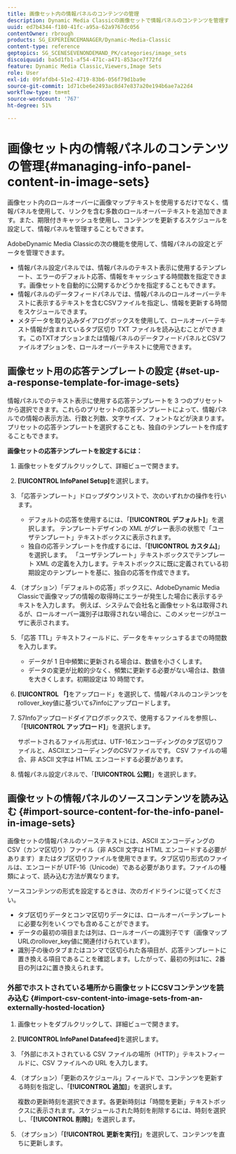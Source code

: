 ```yaml
---
title: 画像セット内の情報パネルのコンテンツの管理
description: Dynamic Media Classicの画像セットで情報パネルのコンテンツを管理する方法について説明します。
uuid: ed7b4344-f180-41fc-a95a-62a9767dc056
contentOwner: rbrough
products: SG_EXPERIENCEMANAGER/Dynamic-Media-Classic
content-type: reference
geptopics: SG_SCENESEVENONDEMAND_PK/categories/image_sets
discoiquuid: ba5d1fb1-af54-471c-a471-853ace7f72fd
feature: Dynamic Media Classic,Viewers,Image Sets
role: User
exl-id: 09fafdb4-51e2-4719-83b6-056f79d1ba9e
source-git-commit: 1d71cbe6e2493ac8d47e837a20e194b6ae7a22d4
workflow-type: tm+mt
source-wordcount: '767'
ht-degree: 51%

---
```


# 画像セット内の情報パネルのコンテンツの管理{#managing-info-panel-content-in-image-sets}

画像セット内のロールオーバーに画像マップテキストを使用するだけでなく、情報パネルを使用して、リンクを含む多数のロールオーバーテキストを追加できます。また、期限付きキャッシュを使用し、コンテンツを更新するスケジュールを設定して、情報パネルを管理することもできます。

AdobeDynamic Media Classicの次の機能を使用して、情報パネルの設定とデータを管理できます。

* 情報パネル設定パネルでは、情報パネルのテキスト表示に使用するテンプレート、エラーのデフォルト応答、情報をキャッシュする時間数を指定できます。画像セットを自動的に公開するかどうかを指定することもできます。
* 情報パネルのデータフィードパネルでは、情報パネルのロールオーバーテキストに表示するテキストを含むCSVファイルを指定し、情報を更新する時間をスケジュールできます。
* メタデータを取り込みダイアログボックスを使用して、ロールオーバーテキスト情報が含まれているタブ区切り TXT ファイルを読み込むことができます。このTXTオプションまたは情報パネルのデータフィードパネルとCSVファイルオプションを、ロールオーバーテキストに使用できます。

## 画像セット用の応答テンプレートの設定 {#set-up-a-response-template-for-image-sets}

情報パネルでのテキスト表示に使用する応答テンプレートを 3 つのプリセットから選択できます。これらのプリセットの応答テンプレートによって、情報パネルでの情報の表示方法、行数と列数、文字サイズ、フォントなどが決まります。プリセットの応答テンプレートを選択することも、独自のテンプレートを作成することもできます。

**画像セットの応答テンプレートを設定するには：**

1. 画像セットをダブルクリックして、詳細ビューで開きます。
1. **[!UICONTROL InfoPanel Setup]**&#x200B;を選択します。
1. 「応答テンプレート」ドロップダウンリストで、次のいずれかの操作を行います。

   * デフォルトの応答を使用するには、「**[!UICONTROL デフォルト]**」を選択します。 テンプレートデザインの XML がグレー表示の状態で「ユーザテンプレート」テキストボックスに表示されます。
   * 独自の応答テンプレートを作成するには、「**[!UICONTROL カスタム]**」を選択します。 「ユーザテンプレート」テキストボックスでテンプレート XML の定義を入力します。テキストボックスに既に定義されている初期設定のテンプレートを基に、独自の応答を作成できます。

1. （オプション）「デフォルトの応答」ボックスに、AdobeDynamic Media Classicで画像マップの情報の取得時にエラーが発生した場合に表示するテキストを入力します。 例えば、システムで会社名と画像セット名は取得されるが、ロールオーバー識別子は取得されない場合に、このメッセージがユーザに表示されます。
1. 「応答 TTL」テキストフィールドに、データをキャッシュするまでの時間数を入力します。

   * データが 1 日中頻繁に更新される場合は、数値を小さくします。
   * データの変更が比較的少なく、頻繁に更新する必要がない場合は、数値を大きくします。初期設定は 10 時間です。

1. **[!UICONTROL 「]**&#x200B;をアップロード」を選択して、情報パネルのコンテンツをrollover_key値に基づいてs7infoにアップロードします。
1. S7Infoアップロードダイアログボックスで、使用するファイルを参照し、「**[!UICONTROL アップロード]**」を選択します。

   サポートされるファイル形式は、UTF-16エンコーディングのタブ区切りファイルと、ASCIIエンコーディングのCSVファイルです。 CSV ファイルの場合、非 ASCII 文字は HTML エンコードする必要があります。

1. 情報パネル設定パネルで、「**[!UICONTROL 公開]**」を選択します。

## 画像セットの情報パネルのソースコンテンツを読み込む {#import-source-content-for-the-info-panel-in-image-sets}

画像セットの情報パネルのソーステキストには、ASCII エンコーディングの CSV（カンマ区切り）ファイル（非 ASCII 文字は HTML エンコードする必要があります）またはタブ区切りファイルを使用できます。タブ区切り形式のファイルは、エンコードが UTF-16（Unicode）である必要があります。ファイルの種類によって、読み込む方法が異なります。

ソースコンテンツの形式を設定するときは、次のガイドラインに従ってください。

* タブ区切りデータとコンマ区切りデータには、ロールオーバーテンプレートに必要な列をいくつでも含めることができます。
* データの最初の項目または列は、ロールオーバーの識別子です（画像マップURLのrollover_key値に関連付けられています）。
* 識別子の後のタブまたはコンマで区切られた各項目が、応答テンプレートに置き換える項目であることを確認します。したがって、最初の列は$1$に、2番目の列は$2$に置き換えられます。

### 外部でホストされている場所から画像セットにCSVコンテンツを読み込む {#import-csv-content-into-image-sets-from-an-externally-hosted-location}

1. 画像セットをダブルクリックして、詳細ビューで開きます。
1. **[!UICONTROL InfoPanel Datafeed]**&#x200B;を選択します。
1. 「外部にホストされている CSV ファイルの場所（HTTP）」テキストフィールドに、CSV ファイルへの URL を入力します。
1. （オプション）「更新のスケジュール」フィールドで、コンテンツを更新する時刻を指定し、「**[!UICONTROL 追加]**」を選択します。

   複数の更新時刻を選択できます。各更新時刻は「時間を更新」テキストボックスに表示されます。スケジュールされた時刻を削除するには、時刻を選択し、「**[!UICONTROL 削除]**」を選択します。

1. （オプション）「**[!UICONTROL 更新を実行]**」を選択して、コンテンツを直ちに更新します。

